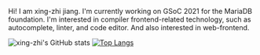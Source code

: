Hi! I am xing-zhi jiang.
I'm currently working on GSoC 2021 for the MariaDB foundation.
I'm interested in compiler frontend-related technology, such as autocomplete, linter, and code editor. And also interested in web-frontend.

![xing-zhi's GitHub stats](https://github-readme-stats.vercel.app/api?username=a97410985&show_icons=true&theme=default)
[![Top Langs](https://github-readme-stats.vercel.app/api/top-langs/?username=a97410985&layout=compact)](https://github.com/anuraghazra/github-readme-stats)
